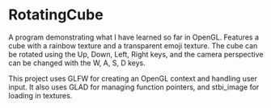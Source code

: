 # RotatingCube
A program demonstrating what I have learned so far in OpenGL. Features a cube with a rainbow texture and a transparent emoji texture. The cube can be rotated using the Up, Down, Left, Right keys, and the camera perspective can be changed with the W, A, S, D keys.

This project uses GLFW for creating an OpenGL context and handling user input. It also uses GLAD for managing function pointers, and stbi_image for loading in textures.

